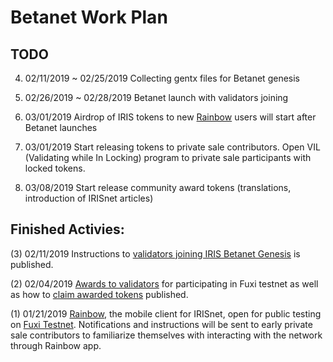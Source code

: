 # Betanet Work Plan

## TODO
4. 02/11/2019 ~ 02/25/2019 Collecting gentx files for Betanet genesis 

5. 02/26/2019 ~ 02/28/2019 Betanet launch with validators joining

6. 03/01/2019 Airdrop of IRIS tokens to new [Rainbow](http://www.rainbow.one) users will start after Betanet launches

7. 03/01/2019 Start releasing tokens to private sale contributors. Open VIL (Validating while In Locking) program to private sale participants with locked tokens. 

7. 03/08/2019 Start release community award tokens (translations, introduction of IRISnet articles)

## Finished Activies: 
(3) 02/11/2019 Instructions to [validators joining IRIS Betanet Genesis](https://github.com/irisnet/betanet/blob/master/gentx/README.md) is published. 

(2) 02/04/2019 [Awards to validators](https://github.com/irisnet/testnets/issues/290) for participating in Fuxi testnet as well as how to [claim awarded tokens](https://github.com/irisnet/betanet/tree/master/fuxi-reward-claims) published.

(1) 01/21/2019 [Rainbow](http://www.rainbow.one), the mobile client for IRISnet, open for public testing on [Fuxi Testnet](https://www.irisnet.org/testnets). Notifications and instructions will be sent to early private sale contributors to familiarize themselves with interacting with the network through Rainbow app.
